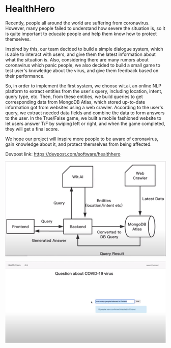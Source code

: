 # HealthHero

Recently, people all around the world are suffering from coronavirus. However, many people failed to understand how severe the situation is, so it is quite important to educate people and help them know how to protect themselves.

Inspired by this, our team decided to build a simple dialogue system, which is able to interact with users, and give them the latest information about what the situation is. Also, considering there are many rumors about coronavirus which panic people, we also decided to build a small game to test user's knowledge about the virus, and give them feedback based on their performance.

So, in order to implement the first system, we choose wit.ai, an online NLP platform to extract entities from the user's query, including location, intent, query type, etc. Then, from these entities, we build queries to get corresponding data from MongoDB Atlas, which stored up-to-date information got from websites using a web crawler. According to the user's query, we extract needed data fields and combine the data to form answers to the user. In the True/False game, we built a mobile fashioned website to let users answer T/F by swiping left or right, and when the game completed, they will get a final score.

We hope our project will inspire more people to be aware of coronavirus, gain knowledge about it, and protect themselves from being affected.

Devpost link: https://devpost.com/software/healthhero

![alternativetext](HealthHero/structure.PNG)

![alternativetext](HealthHero/webpage.PNG)

